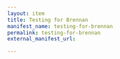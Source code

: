 ```yaml
---
layout: item
title: Testing for Brennan
manifest_name: testing-for-brennan
permalink: testing-for-brennan
external_manifest_url: 

---
```

<!-- Add an essay or interpretive material below this line,
using HTML or markdown.  Do not modify this file above this line -->
